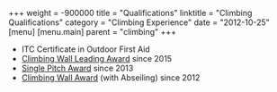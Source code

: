 +++
weight = -900000
title = "Qualifications"
linktitle = "Climbing Qualifications"
category = "Climbing Experience"
date = "2012-10-25"
[menu]
  [menu.main]
    parent = "climbing"
+++

- ITC Certificate in Outdoor First Aid
- [Climbing Wall Leading Award][CWLA] since 2015
- [Single Pitch Award][SPA] since 2013
- [Climbing Wall Award][CWA] (with Abseiling) since 2012

[CWA]: http://www.mountain-training.org/award-schemes/cwa
[SPA]: http://www.mountain-training.org/award-schemes/spa
[CWLA]: http://www.mountain-training.org/award-schemes/cwla
